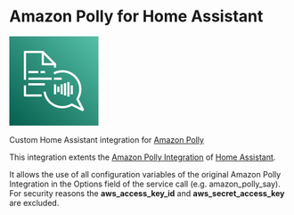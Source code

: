 # Amazon Polly for Home Assistant
![AWS Logo](images/amazon-polly.svg)

Custom Home Assistant integration for [Amazon Polly](https://aws.amazon.com/polly/)

This integration extents the [Amazon Polly Integration](https://www.home-assistant.io/integrations/amazon_polly/) of [Home Assistant](https://www.home-assistant.io/).

It allows the use of all configuration variables of the original Amazon Polly Integration in the Options field of the service call (e.g. amazon_polly_say). For security reasons the **aws_access_key_id** and **aws_secret_access_key** are excluded.
